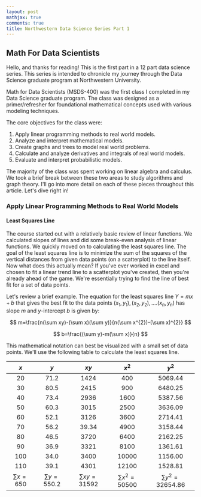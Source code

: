 ```yaml
---
layout: post
mathjax: true
comments: true
title: Northwestern Data Science Series Part 1
---
```

## Math For Data Scientists
Hello, and thanks for reading!  This is the first part in a 12 part data science series.  This series is intended to chronicle my journey through the Data Science graduate program at Northwestern University.

Math for Data Scientists (MSDS-400) was the first class I completed in my Data Science graduate program.  The class was designed as a primer/refresher for foundational mathematical concepts used with various modeling techniques.

The core objectives for the class were:  
1. Apply linear programming methods to real world models.
2. Analyze and interpret mathematical models.
3. Create graphs and trees to model real world problems.
4. Calculate and analyze derivatives and integrals of real world models.
5. Evaluate and interpret probabilistic models.

The majority of the class was spent working on linear algebra and calculus.  We took a brief break between these two areas to study algorithms and graph theory.  I'll go into more detail on each of these pieces throughout this article.  Let's dive right in!

### Apply Linear Programming Methods to Real World Models

#### Least Squares Line
The course started out with a relatively basic review of linear functions.  We calculated slopes of lines and did some break-even analysis of linear functions.  We quickly moved on to calculating the least squares line.  The goal of the least squares line is to minimize the sum of the squares of the vertical distances from given data points (on a scatterplot) to the line itself.  Now what does this actually mean?  If you've ever worked in excel and chosen to fit a linear trend line to a scatterplot you've created, then you're already ahead of the game. We're essentially trying to find the line of best fit for a set of data points.  

Let's review a brief example.  The equation for the least squares line $Y=mx+b$ that gives the best fit to the data points $(x_{1},y_{1}), (x_{2},y_{2}),....(x_{n},y_{n})$ has slope $m$ and $y$-intercept $b$ is given by:  

$$
m=\frac{n(\sum xy)-(\sum x)(\sum y)}{n(\sum x^{2})-(\sum x)^{2}}
$$

$$
b=\frac{(\sum y)-m(\sum x)}{n}
$$

This mathematical notation can best be visualized with a small set of data points. We'll use the following table to calculate the least squares line.

| $x$ | $y$ | $xy$ | $x^2$ | $y^2$ |
|:---:|:---:|:----:|:-----:|:-----:|
| 20  | 71.2 | 1424 | 400 | 5069.44 |
|30   | 80.5  | 2415  | 900  |6480.25   |
|40   |73.4   |2936   |1600   |5387.56   |
|50   |60.3   |3015   |2500   |3636.09   |
|60   |52.1   |3126   |3600   |2714.41   |
|70   |56.2   |39.34   |4900   |3158.44   |
|80   |46.5   |3720   |6400   |2162.25   |
|90   |36.9   |3321   |8100   |1361.61   |
|100   |34.0   |3400   |10000   |1156.00   |
|110   |39.1   |4301   |12100   |1528.81   |
|$\sum x = 650$   |$\sum y = 550.2$   |$\sum xy = 31592$   |$\sum x^2 = 50500$   |$\sum y^2 = 32654.86$   |
